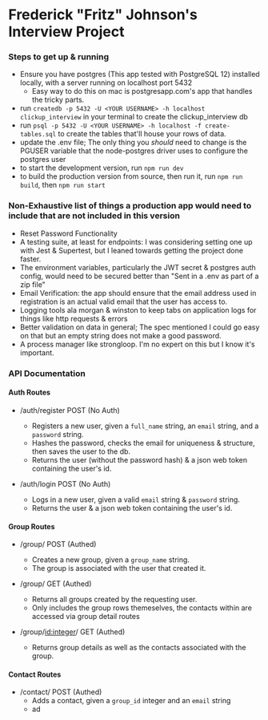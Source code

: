 # Frederick "Fritz" Johnson's Interview Project

### Steps to get up & running
- Ensure you have postgres (This app tested with PostgreSQL 12) installed locally, with a server running on localhost port 5432
  - Easy way to do this on mac is postgresapp.com's app that handles the tricky parts.
- run `createdb -p 5432 -U <YOUR USERNAME> -h localhost clickup_interview` in your terminal to create the clickup_interview db
- run `psql -p 5432 -U <YOUR USERNAME> -h localhost -f create-tables.sql` to create the tables that'll house your rows of data.
- update the .env file; The only thing you *should* need to change is the PGUSER variable that the node-postgres driver uses to configure the postgres user
- to start the development version, run `npm run dev`
- to build the production version from source, then run it, run `npm run build`, then `npm run start`

### Non-Exhaustive list of things a production app would need to include that are not included in this version
- Reset Password Functionality
- A testing suite, at least for endpoints: I was considering setting one up with Jest & Supertest, but I leaned towards getting the project done faster.
- The environment variables, particularly the JWT secret & postgres auth config, would need to be secured better than "Sent in a .env as part of a zip file"
- Email Verification: the app should ensure that the email address used in registration is an actual valid email that the user has access to.
- Logging tools ala morgan & winston to keep tabs on application logs for things like http requests & errors
- Better validation on data in general; The spec mentioned I could go easy on that but an empty string does not make a good password.
- A process manager like strongloop. I'm no expert on this but I know it's important.


### API Documentation

#### Auth Routes
- /auth/register POST (No Auth)
  - Registers a new user, given a `full_name` string, an `email` string, and a `password` string.
  - Hashes the password, checks the email for uniqueness & structure, then saves the user to the db.
  - Returns the user (without the password hash) & a json web token containing the user's id.

- /auth/login POST (No Auth)
  - Logs in a new user, given a valid `email` string & `password` string.
  - Returns the user & a json web token containing the user's id.

#### Group Routes
- /group/ POST (Authed)
  - Creates a new group, given a `group_name` string.
  - The group is associated with the user that created it.

- /group/ GET (Authed)
  - Returns all groups created by the requesting user.
  - Only includes the group rows themeselves, the contacts within are accessed via group detail routes
  
- /group/<id:integer>/ GET (Authed)
  - Returns group details as well as the contacts associated with the group.

#### Contact Routes
- /contact/ POST (Authed)
  - Adds a contact, given a `group_id` integer and an `email` string
  - ad
